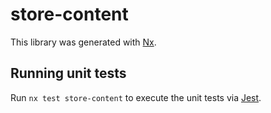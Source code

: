 # store-content

This library was generated with [Nx](https://nx.dev).

## Running unit tests

Run `nx test store-content` to execute the unit tests via [Jest](https://jestjs.io).
